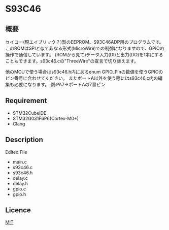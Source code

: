# S93C46

## 概要
セイコー(現エイブリック？)製のEEPROM、S93C46ADP用のプログラムです。
このROMはSPIと似て非なる形式(MicroWire)での制御になりますので、GPIOの操作で通信しています。
(ROMから見て)データ入力(DI)と出力(DO)を1本にすることもできます。s93c46.cの"ThreeWire"の宣言で切り替えます。

他のMCUで使う場合はs93c46.h内にあるenum GPIO_Pinの数値を使うGPIOのピン番号に合わせてください。
またポートA以外を使う際にはs93c46.c内の編集も必要になります。
例:PA7→ポートAの7番ピン

## Requirement
* STM32CubeIDE
* STM32G031F6P6(Cortex-M0+)
* Clang

## Description
Edited File
* main.c
* s93c46.c
* s93c46.h
* delay.c
* delay.h
* gpio.c
* gpio.h

## Licence
[MIT](https://github.com/wataoxp/Radio/blob/main/LICENSE)


